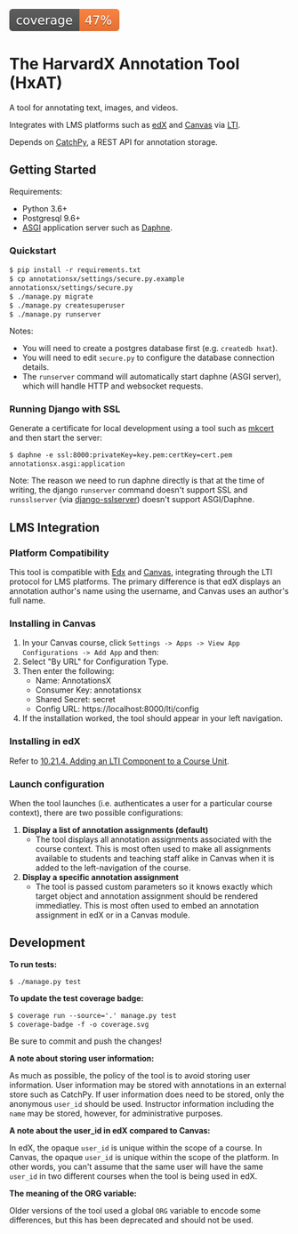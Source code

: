 ![Coverage Status](./coverage.svg)

# The HarvardX Annotation Tool (HxAT)

A tool for annotating text, images, and videos.

Integrates with LMS platforms such as [edX](https://www.edx.org/) and [Canvas](https://www.instructure.com/canvas/) via [LTI](https://www.imsglobal.org/activity/learning-tools-interoperability).

Depends on [CatchPy](https://github.com/nmaekawa/catchpy), a REST API for annotation storage.

## Getting Started
Requirements:

- Python 3.6+ 
- Postgresql 9.6+
- [ASGI](https://asgi.readthedocs.io/en/latest/) application server such as [Daphne](http://github.com/django/daphne).

### Quickstart

```
$ pip install -r requirements.txt
$ cp annotationsx/settings/secure.py.example annotationsx/settings/secure.py 
$ ./manage.py migrate
$ ./manage.py createsuperuser
$ ./manage.py runserver
```

Notes:
- You will need to create a postgres database first (e.g. `createdb hxat`).
- You will need to edit `secure.py` to configure the database connection details.
- The `runserver` command will automatically start daphne (ASGI server), which will handle HTTP and websocket requests. 

### Running Django with SSL

Generate a certificate for local development using a tool such as [mkcert](https://github.com/FiloSottile/mkcert) and then start the server:

```
$ daphne -e ssl:8000:privateKey=key.pem:certKey=cert.pem annotationsx.asgi:application
```

Note: The reason we need to run daphne directly is that at the time of writing, the django `runserver` command doesn't support SSL and `runsslserver` (via [django-sslserver](https://github.com/teddziuba/django-sslserver)) doesn't support ASGI/Daphne. 

## LMS Integration

### Platform Compatibility

This tool is compatible with [Edx](https://www.edx.org/) and [Canvas](https://www.canvaslms.com/), integrating through the LTI protocol for LMS platforms. The primary difference is that edX displays an annotation author's name using the username, and Canvas uses an author's full name.

### Installing in Canvas

1. In your Canvas course, click `Settings -> Apps -> View App Configurations -> Add App` and then:
2. Select "By URL" for Configuration Type.
3. Then enter the following:
    - Name: AnnotationsX
    - Consumer Key: annotationsx
    - Shared Secret: secret
    - Config URL: https://localhost:8000/lti/config
4. If the installation worked, the tool should appear in your left navigation.

### Installing in edX

Refer to [10.21.4. Adding an LTI Component to a Course Unit](https://edx.readthedocs.io/projects/open-edx-building-and-running-a-course/en/latest/exercises_tools/lti_component.html#adding-an-lti-component-to-a-course-unit).

### Launch configuration

When the tool launches (i.e. authenticates a user for a particular course context), there are two possible configurations: 

1. **Display a list of annotation assignments (default)**
	- The tool displays all annotation assignments associated with the course context. This is most often used to make all assignments available to students and teaching staff alike in Canvas when it is added to the left-navigation of the course.
2. **Display a specific annotation assignment**
	- The tool is passed custom parameters so it knows exactly which target object and annotation assignment should be rendered immediatley. This is most often used to embed an annotation assignment in edX or in a Canvas module.

## Development

**To run tests:**

```
$ ./manage.py test
```

**To update the test coverage badge:**

```
$ coverage run --source='.' manage.py test
$ coverage-badge -f -o coverage.svg
```

Be sure to commit and push the changes!

**A note about storing user information:**

As much as possible, the policy of the tool is to avoid storing user information. User information may be stored with annotations in an external store such as CatchPy. If user information does need to be stored, only the anonymous `user_id` should be used. Instructor information including the `name` may be stored, however, for administrative purposes.


**A note about the user_id in edX compared to Canvas:**

In edX, the opaque `user_id` is unique within the scope of a course. In Canvas, the opaque `user_id` is unique within the scope of the platform. In other words, you can't assume that the same user will have the same `user_id` in two different courses when the tool is being used in edX.

**The meaning of the ORG variable:**

Older versions of the tool used a global `ORG` variable to encode some differences, but this has been deprecated and should not be used.
